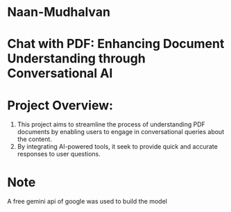 # Naan-Mudhalvan


# Chat with PDF: Enhancing Document Understanding through Conversational AI

# Project Overview:
1. This project aims to streamline the process of understanding PDF documents by enabling users to engage in conversational queries about the content. 
2. By integrating AI-powered tools, it seek to provide quick and accurate responses to user questions.



# Note 
A free gemini api of google was used to build the model
